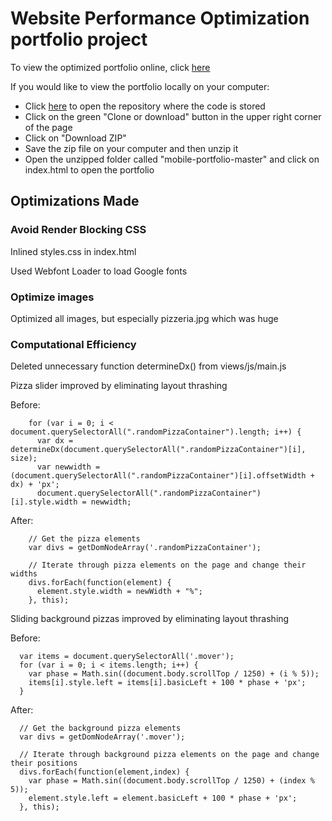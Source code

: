 # Website Performance Optimization portfolio project

To view the optimized portfolio online, click [here](https://kimhastings.github.io/mobile-portfolio/)

If you would like to view the portfolio locally on your computer:

* Click [here](https://github.com/kimhastings/mobile-portfolio) to open the repository where the code is stored
* Click on the green "Clone or download" button in the upper right corner of the page
* Click on "Download ZIP"
* Save the zip file on your computer and then unzip it
* Open the unzipped folder called "mobile-portfolio-master" and click on index.html to open the portfolio

## Optimizations Made

### Avoid Render Blocking CSS

Inlined styles.css in index.html

Used Webfont Loader to load Google fonts

### Optimize images

Optimized all images, but especially pizzeria.jpg which was huge

### Computational Efficiency

Deleted unnecessary function determineDx() from views/js/main.js

Pizza slider improved by eliminating layout thrashing

Before:

```
    for (var i = 0; i < document.querySelectorAll(".randomPizzaContainer").length; i++) {
      var dx = determineDx(document.querySelectorAll(".randomPizzaContainer")[i], size);
      var newwidth = (document.querySelectorAll(".randomPizzaContainer")[i].offsetWidth + dx) + 'px';
      document.querySelectorAll(".randomPizzaContainer")[i].style.width = newwidth;
```

After:

```
    // Get the pizza elements
    var divs = getDomNodeArray('.randomPizzaContainer');
  
    // Iterate through pizza elements on the page and change their widths
    divs.forEach(function(element) {
      element.style.width = newWidth + "%";
    }, this); 
```

Sliding background pizzas improved by eliminating layout thrashing

Before:

```
  var items = document.querySelectorAll('.mover');
  for (var i = 0; i < items.length; i++) {
    var phase = Math.sin((document.body.scrollTop / 1250) + (i % 5));
    items[i].style.left = items[i].basicLeft + 100 * phase + 'px';
  }
```

After:

```
  // Get the background pizza elements
  var divs = getDomNodeArray('.mover');

  // Iterate through background pizza elements on the page and change their positions
  divs.forEach(function(element,index) {
    var phase = Math.sin((document.body.scrollTop / 1250) + (index % 5));
    element.style.left = element.basicLeft + 100 * phase + 'px';
  }, this); 
```

